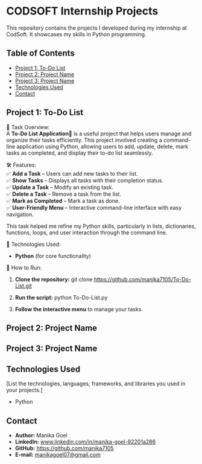 # CODSOFT Internship Projects

This repository contains the projects I developed during my internship at CodSoft.  It showcases my skills in Python programming.

## Table of Contents

* [Project 1: To-Do List](#project-1-to-do-list)
* [Project 2: Project Name](#project-2-project-name)
* [Project 3: Project Name](#project-3-project-name)
* [Technologies Used](#technologies-used)
* [Contact](#contact)

## Project 1: To-Do List 

📌 Task Overview:  
A **To-Do List Application📝** is a useful project that helps users manage and organize their tasks efficiently. This project involved creating a command-line application using Python, allowing users to add, update, delete, mark tasks as completed, and display their to-do list seamlessly.  

🛠️ Features:  
✅ **Add a Task** – Users can add new tasks to their list.  
✅ **Show Tasks** – Displays all tasks with their completion status.  
✅ **Update a Task** – Modify an existing task.  
✅ **Delete a Task** – Remove a task from the list.  
✅ **Mark as Completed** – Mark a task as done.  
✅ **User-Friendly Menu** – Interactive command-line interface with easy navigation.  

This task helped me refine my Python skills, particularly in lists, dictionaries, functions, loops, and user interaction through the command line.  

🔧 Technologies Used:  
* **Python** (for core functionality)

🚀 How to Run:  
1.  **Clone the repository:**
    git clone https://github.com/manika7105/To-Do-List.git

2.  **Run the script:**
    python To-Do-List.py

3.  **Follow the interactive menu** to manage your tasks.

## Project 2: Project Name



## Project 3: Project Name



## Technologies Used

[List the technologies, languages, frameworks, and libraries you used in your projects.]
* Python

## Contact

*   **Author:** Manika Goel
*   **LinkedIn:** www.linkedin.com/in/manika-goel-92201a286
*   **GitHub:** https://github.com/manika7105
*   **E-mail:** manikagoel07@gmail.com
